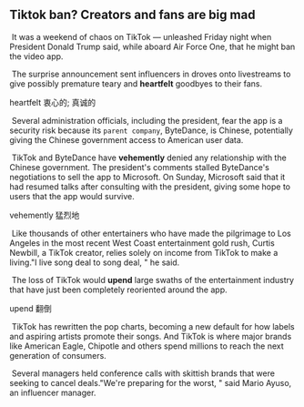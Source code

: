 ## Tiktok ban? Creators and fans are big mad

​		It was a weekend of chaos on TikTok — unleashed Friday night when President Donald Trump said, while aboard Air Force One, that he might ban the video app.

​		The surprise announcement sent influencers in droves onto livestreams to give possibly premature teary and **heartfelt** goodbyes to their fans.

heartfelt  衷心的; 真诚的

​		Several administration officials, including the president, fear the app is a security risk because its `parent company`, ByteDance, is Chinese, potentially giving the Chinese government access to American user data.

​		TikTok and ByteDance have **vehemently** denied any relationship with the Chinese government.
The president's comments stalled ByteDance's negotiations to sell the app to Microsoft. On Sunday, Microsoft said that it had resumed talks after consulting with the president, giving some hope to users that the app would survive.

vehemently  猛烈地

​		Like thousands of other entertainers who have made the pilgrimage to Los Angeles in the most recent West Coast entertainment gold rush, Curtis Newbill, a TikTok creator, relies solely on income from TikTok to make a living."I live song deal to song deal, " he said.

​		The loss of TikTok would **upend** large swaths of the entertainment industry that have just been completely reoriented around the app.

upend  翻倒

​		TikTok has rewritten the pop charts, becoming a new default for how labels and aspiring artists promote their songs. And TikTok is where major brands like American Eagle, Chipotle and others spend millions to reach the next generation of consumers.

​		Several managers held conference calls with skittish brands that were seeking to cancel deals."We're preparing for the worst, " said Mario Ayuso, an influencer manager.
